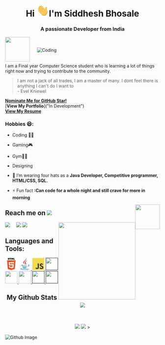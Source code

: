 <h1 align="center">Hi <img src="https://github.com/ABSphreak/ABSphreak/blob/afe6a249b2eba8b97c19bfcb4ea586cc2545033c/gifs/Hi.gif" height="40px" width="40px">I'm Siddhesh Bhosale</h1>
<p>
<h3 align="center">A passionate Developer from India</h3>
<img src="https://octodex.github.com/images/daftpunktocat-guy.gif" height="80px" width="80px" align="left">

</p>

<br>
<br>

<img align="right" alt="Coding" width="400" src="https://github.com/Ayushparikh-code/Ayushparikh-code/blob/main/coding-freak%20(1).gif">
<br>
<br>
<br>
I am a Final year Computer Science student who is learning a lot of things right now and trying to contribute to the community.

> I am not a jack of all trades, I am a master of many. I dont feel  there is anything I can't do I want to <br>- Evel Kniewel
 
[**Nominate Me for GitHub Star!**](https://stars.github.com/nominate/)
<br>
[**View My Portfolio**]("In Development")
<br>
[**View My Resume**](https://drive.google.com/file/d/1Qi_jHfiAoOKkZaoRf-eG-VnQ9q38SqM9/view?usp=sharing)

### Hobbies 😆:

- Coding 👨‍💻
- Gaming🎮
- Gym🏋️‍♀️
- Designing 

- 🌱 I’m wearing four hats as a **Java Developer, Competitive programmer, HTML/CSS, SQL.**

- ⚡ Fun fact **:Can code for a whole night and still crave for more in morning**

 <img src="https://octodex.github.com/images/daftpunktocat-thomas.gif" height="80px" width="80px" align="right">


<h2 align="left">Reach me on <img src="https://media0.giphy.com/media/jqNPzdTTxQfOgOqpO4/source.gif"  width="50"></h2>
<img align="right" width="250px" height="250px" src="https://octocat-generator-assets.githubusercontent.com/my-octocat-1608216254364.png">
<p align="left">
  

<a href="mailto:bhosalesiddhesh2000.gmail.com?subject=Hello%20Siddhesh,%20From%20Github"><img src="https://img.shields.io/badge/gmail-%23D14836.svg?&style=for-the-badge&logo=gmail&logoColor=white" /></a>&nbsp;&nbsp;&nbsp;&nbsp; <a href="https://www.linkedin.com/in/siddhesh-bhosale-99260a1b3/"><img src="https://img.shields.io/badge/siddhesh-bhosale-%230077B5.svg?&style=for-the-badge&logo=linkedin&logoColor=white" ></a>  <a  href="https://medium.com/@bhosalesiddhesh2000"><img src="https://img.shields.io/badge/@Bhosalesiddhesh-%2312100E.svg?&style=for-the-badge&logo=medium&logoColor=white"></a>


</p>

<h2 align="left">Languages and Tools:</h2>
<p align="left"> <img src="https://raw.githubusercontent.com/devicons/devicon/master/icons/html5/html5-original-wordmark.svg" alt="html5" width="40" height="40"/> </a> <a href="https://www.java.com" target="_blank"> <img src="https://raw.githubusercontent.com/devicons/devicon/master/icons/java/java-original.svg" alt="java" width="40" height="40"/> </a> <a href="https://developer.mozilla.org/en-US/docs/Web/JavaScript" target="_blank"> <img src="https://raw.githubusercontent.com/devicons/devicon/master/icons/javascript/javascript-original.svg" alt="javascript" width="40" height="40"/> </a>
<a href="" target="_blank"> <img src="https://www.vectorlogo.zone/logos/w3_css/w3_css-official.svg" width="40" height="40"/> </a>
<a href="https://visualstudio.microsoft.com/" target="_blank"> <img src="https://www.vectorlogo.zone/logos/visualstudio_code/visualstudio_code-icon.svg" width="40" height="40"/> </a>
<a href="https://www.jetbrains.com/idea/download/#section=windows" target="_blank"> <img src="https://www.vectorlogo.zone/logos/jetbrains/jetbrains-icon.svg" width="40" height="40"/> </a>
<a href="" target="_blank"> <img src="https://www.vectorlogo.zone/logos/linux/linux-icon.svg" width="40" height="40"/> </a>
<a href="" target="_blank"> <img src="https://www.vectorlogo.zone/logos/mysql/mysql-official.svg" width="40" height="40"/> </a>
</p>

<h2 align="center">
    My Github Stats<img src="https://media.giphy.com/media/VgCDAzcKvsR6OM0uWg/giphy.gif" width="50">
  </h2>
   
  <br>
  <p align = "center">
   <img  src = "https://github-readme-stats.vercel.app/api?username=siddhesh-coder&show_icons=true&theme=radical&line_height=27">
   <img  src="https://github-readme-streak-stats.herokuapp.com/?user=siddhesh-coder&show_icons=true&locale=en&layout=compact&theme=radical&line_height=0" />
   >
  </p>

<img width="50%" align="center" alt="Github Image" src="https://raw.githubusercontent.com/onimur/.github/master/.resources/git-header.svg" />
